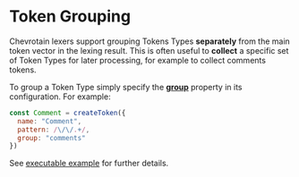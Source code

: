 # Token Grouping

Chevrotain lexers support grouping Tokens Types **separately** from the main token vector in the lexing result.
This is often useful to **collect** a specific set of Token Types for later processing, for example to collect comments tokens.

To group a Token Type simply specify the [**group**](https://sap.github.io/chevrotain/documentation/7_1_1/interfaces/itokenconfig.html#group) property in its configuration.
For example:

```javascript
const Comment = createToken({
  name: "Comment",
  pattern: /\/\/.+/,
  group: "comments"
})
```

See [executable example](https://github.com/SAP/chevrotain/tree/master/examples/lexer/token_groups)
for further details.
